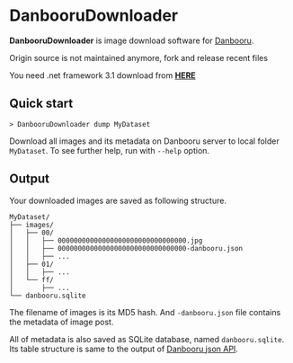 # DanbooruDownloader
**DanbooruDownloader** is image download software for [Danbooru](https://danbooru.donmai.us/).

Origin source is not maintained anymore, fork and release recent files

You need .net framework 3.1 download from [**HERE**](https://dotnet.microsoft.com/download/dotnet/3.1)

## Quick start
```
> DanbooruDownloader dump MyDataset
```
Download all images and its metadata on Danbooru server to local folder `MyDataset`. To see further help, run with `--help` option.

## Output
Your downloaded images are saved as following structure.
```
MyDataset/
├── images/
│   ├── 00/
│   │   ├── 00000000000000000000000000000000.jpg
│   │   ├── 00000000000000000000000000000000-danbooru.json
│   │   ├── ...
│   ├── 01/
│   │   ├── ...
│   └── ff/
│       ├── ...
└── danbooru.sqlite
```
The filename of images is its MD5 hash. And `-danbooru.json` file contains the metadata of image post.

All of metadata is also saved as SQLite database, named `danbooru.sqlite`. Its table structure is same to the output of [Danbooru json API](https://danbooru.donmai.us/wiki_pages/43568).
